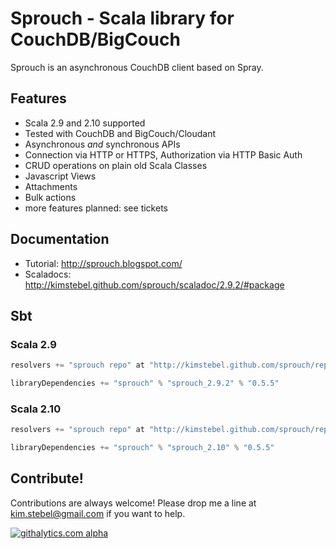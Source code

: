 Sprouch - Scala library for CouchDB/BigCouch
============================================================

Sprouch is an asynchronous CouchDB client based on Spray.

Features
--------

- Scala 2.9 and 2.10 supported
- Tested with CouchDB and BigCouch/Cloudant
- Asynchronous _and_ synchronous APIs
- Connection via HTTP or HTTPS, Authorization via HTTP Basic Auth 
- CRUD operations on plain old Scala Classes
- Javascript Views
- Attachments
- Bulk actions
- more features planned: see tickets

Documentation
-------------
- Tutorial: http://sprouch.blogspot.com/
- Scaladocs: http://kimstebel.github.com/sprouch/scaladoc/2.9.2/#package

Sbt
---

### Scala 2.9 ###

```scala
resolvers += "sprouch repo" at "http://kimstebel.github.com/sprouch/repository"

libraryDependencies += "sprouch" % "sprouch_2.9.2" % "0.5.5"
```

### Scala 2.10 ###

```scala
resolvers += "sprouch repo" at "http://kimstebel.github.com/sprouch/repository"

libraryDependencies += "sprouch" % "sprouch_2.10" % "0.5.5"
```

Contribute!
-----------

Contributions are always welcome! Please drop me a line at kim.stebel@gmail.com if you want to help.

[![githalytics.com alpha](https://cruel-carlota.pagodabox.com/ffb2ae45f4a1c925fe8fc378a16c6708 "githalytics.com")](http://githalytics.com/KimStebel/sprouch)
